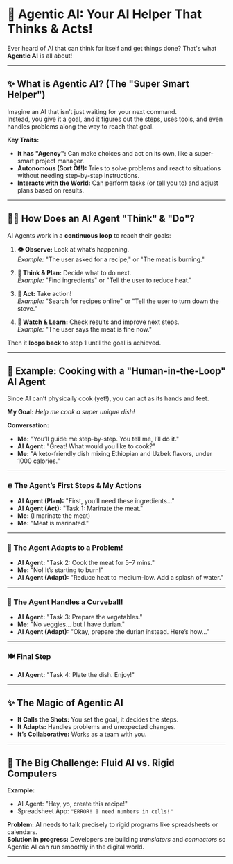 # 🤖 Agentic AI: Your AI Helper That Thinks & Acts!

Ever heard of AI that can think for itself and get things done? That's what **Agentic AI** is all about!

---

## ✨ What is Agentic AI? (The "Super Smart Helper")

Imagine an AI that isn’t just waiting for your next command.  
Instead, you give it a goal, and it figures out the steps, uses tools, and even handles problems along the way to reach that goal.

**Key Traits:**
- **It has "Agency":** Can make choices and act on its own, like a super-smart project manager.
- **Autonomous (Sort Of!):** Tries to solve problems and react to situations without needing step-by-step instructions.
- **Interacts with the World:** Can perform tasks (or tell you to) and adjust plans based on results.

---

## 🚶‍♂️ How Does an AI Agent "Think" & "Do"?

AI Agents work in a **continuous loop** to reach their goals:

1. **👁️ Observe:** Look at what’s happening.  
   *Example:* "The user asked for a recipe," or "The meat is burning."

2. **🧠 Think & Plan:** Decide what to do next.  
   *Example:* "Find ingredients" or "Tell the user to reduce heat."

3. **💪 Act:** Take action!  
   *Example:* "Search for recipes online" or "Tell the user to turn down the stove."

4. **👀 Watch & Learn:** Check results and improve next steps.  
   *Example:* "The user says the meat is fine now."

Then it **loops back** to step 1 until the goal is achieved.

---

## 🍳 Example: Cooking with a "Human-in-the-Loop" AI Agent

Since AI can’t physically cook (yet!), you can act as its hands and feet.

**My Goal:** *Help me cook a super unique dish!*

**Conversation:**
- **Me:** "You’ll guide me step-by-step. You tell me, I’ll do it."
- **AI Agent:** "Great! What would you like to cook?"
- **Me:** "A keto-friendly dish mixing Ethiopian and Uzbek flavors, under 1000 calories."

---

### 🔥 The Agent’s First Steps & My Actions

- **AI Agent (Plan):** "First, you’ll need these ingredients…"  
- **AI Agent (Act):** "Task 1: Marinate the meat."  
- **Me:** (I marinate the meat)  
- **Me:** "Meat is marinated."

---

### 🚨 The Agent Adapts to a Problem!

- **AI Agent:** "Task 2: Cook the meat for 5–7 mins."
- **Me:** "No! It’s starting to burn!"
- **AI Agent (Adapt):** "Reduce heat to medium-low. Add a splash of water."

---

### 🥝 The Agent Handles a Curveball!

- **AI Agent:** "Task 3: Prepare the vegetables."
- **Me:** "No veggies… but I have durian."
- **AI Agent (Adapt):** "Okay, prepare the durian instead. Here’s how…"

---

### 🍽️ Final Step
- **AI Agent:** "Task 4: Plate the dish. Enjoy!"

---

## ✨ The Magic of Agentic AI

- **It Calls the Shots:** You set the goal, it decides the steps.
- **It Adapts:** Handles problems and unexpected changes.
- **It’s Collaborative:** Works as a team with you.

---

## 🚧 The Big Challenge: Fluid AI vs. Rigid Computers

**Example:**
- AI Agent: "Hey, yo, create this recipe!"
- Spreadsheet App: `"ERROR! I need numbers in cells!"`

**Problem:** AI needs to talk precisely to rigid programs like spreadsheets or calendars.  
**Solution in progress:** Developers are building *translators* and *connectors* so Agentic AI can run smoothly in the digital world.

---
